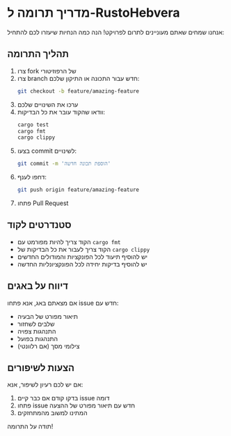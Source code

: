 # מדריך תרומה ל-RustoHebvera

אנחנו שמחים שאתם מעוניינים לתרום לפרויקט! הנה כמה הנחיות שיעזרו לכם להתחיל:

## תהליך התרומה

1. צרו fork של הרפוזיטורי
2. צרו branch חדש עבור התכונה או התיקון שלכם:
   ```bash
   git checkout -b feature/amazing-feature
   ```
3. ערכו את השינויים שלכם
4. וודאו שהקוד עובר את כל הבדיקות:
   ```bash
   cargo test
   cargo fmt
   cargo clippy
   ```
5. בצעו commit לשינויים:
   ```bash
   git commit -m 'הוספת תכונה חדשה'
   ```
6. דחפו לענף:
   ```bash
   git push origin feature/amazing-feature
   ```
7. פתחו Pull Request

## סטנדרטים לקוד

- הקוד צריך להיות מפורמט עם `cargo fmt`
- הקוד צריך לעבור את כל הבדיקות של `cargo clippy`
- יש להוסיף תיעוד לכל הפונקציות והמודולים החדשים
- יש להוסיף בדיקות יחידה לכל הפונקציונליות החדשה

## דיווח על באגים

אם מצאתם באג, אנא פתחו issue חדש עם:
- תיאור מפורט של הבעיה
- שלבים לשחזור
- התנהגות צפויה
- התנהגות בפועל
- צילומי מסך (אם רלוונטי)

## הצעות לשיפורים

אם יש לכם רעיון לשיפור, אנא:
1. בדקו קודם אם כבר קיים issue דומה
2. פתחו issue חדש עם תיאור מפורט של ההצעה
3. המתינו למשוב מהמתחזקים

תודה על התרומה! 